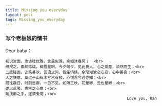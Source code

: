```yaml
---
title: Missing you everyday
layout: post
tags: Missing_you_everyday
---
```


### 写个老板娘的情书

Dear baby：<br>

    初识汝面，汝谈吐优雅，含羞似莲，余如沐春风；  <br>
    细视之，素颜玲珑，柳眉星眼，今夕何夕，见此良人，心之爱意，油然而生；<br>
    二度碰面，谈笑甚欢，言语之间，皆生情愫，余渐知汝之心意，心中甚喜；<br>
    人之快意，莫过于山有木兮木有枝，心悦君兮君亦知；<br>
    既往数日，时刻思卿，一日不见，如隔三秋，花是卿，云也是卿；<br>
    遂以此笺，表余之心意；<br>
    盼携卿之手，逐梦爱河；<br>
                                                         Love you, Kan
